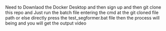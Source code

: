 Need to Downlaod the Docker Desktop and then sign up and then git clone this repo and 
Just run the batch file entering the cmd at the git cloned file path or else directly 
press the test_segformer.bat file then the process will being and you will get the output video 
